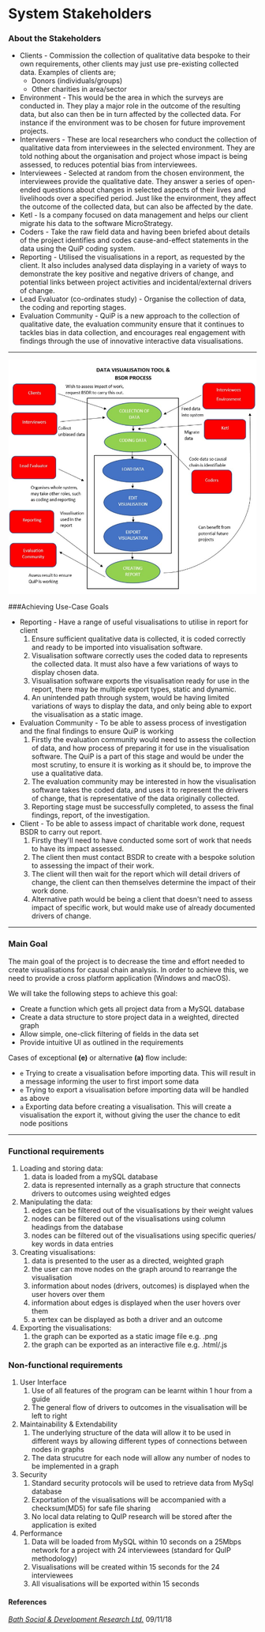 ﻿System Stakeholders
===

### About the Stakeholders
- Clients - Commission the collection of qualitative data bespoke to their own requirements, other clients may just use pre-existing collected data. Examples of clients are;
    - Donors (individuals/groups)
    - Other charities in area/sector
- Environment - This would be the area in which the surveys are conducted in. They play a major role in the outcome of the resulting data, but also can then be in turn affected by the collected data. For instance if the environment was to be chosen for future improvement projects.
- Interviewers - These are local researchers who conduct the collection of qualitative data from interviewees in the selected environment. They are told nothing about the organisation and project whose impact is being assessed, to reduces potential bias from interviewees.
- Interviewees - Selected at random from the chosen environment, the interviewees provide the qualitative date. They answer a series of open-ended questions about changes in selected aspects of their lives and livelihoods over a specified period. Just like the environment, they affect the outcome of the collected data, but can also be affected by the date.
- Ketl - Is a company focused on data management and helps our client migrate his data to the software MicroStrategy.
- Coders - Take the raw field data and having been briefed about details of the project identifies and codes cause-and-effect statements in the data using the QuiP coding system.
- Reporting - Utilised the visualisations in a report, as requested by the client. It also includes analysed data displaying in a variety of ways to demonstrate the key positive and negative drivers of change, and potential links between project activities and incidental/external drivers of change.
- Lead Evaluator (co-ordinates study) - Organise the collection of data, the coding and reporting stages.
- Evaluation Community - QuiP is a new approach to the collection of qualitative date, the evaluation community ensure that it continues to tackles bias in data collection, and encourages real engagement with findings through the use of innovative interactive data visualisations.

---

![high-level use-case diagram](usecase.jpg)

###Achieving Use-Case Goals
- Reporting - Have a range of useful visualisations to utilise in report for client
    1. Ensure sufficient qualitative data is collected, it is coded correctly and ready to be imported into visualisation software.
    1. Visualisation software correctly uses the coded data to represents the collected data. It must also have a few variations of ways to display chosen data. 
    1. Visualisation software exports the visualisation ready for use in the report, there may be multiple export types, static and dynamic.
    1. An unintended path through system, would be having limited variations of ways to display the data, and only being able to export the visualisation as a static image.
- Evaluation Community - To be able to assess process of investigation and the final findings to ensure QuiP is working
    1. Firstly the evaluation community would need to assess the collection of data, and how process of preparing it for use in the visualisation software. The QuiP is a part of this 
    stage and would be under the most scrutiny, to ensure it is working as it should be, to improve the use a qualitative data.
    1. The evaluation community may be interested in how the visualisation software takes the coded data, and uses it to represent the drivers of change, that is representative of the data originally collected.
    1. Reporting stage must be successfully completed, to assess the final findings, report, of the investigation.
- Client - To be able to assess impact of charitable work done, request BSDR to carry out report.
    1. Firstly they'll need to have conducted some sort of work that needs to have its impact assessed.
    1. The client then must contact BSDR to create with a bespoke solution to assessing the impact of their work.
    1. The client will then wait for the report which will detail drivers of change, the client can then themselves determine the impact of their work done.
    1. Alternative path would be being a client that doesn't need to assess impact of specific work, but would make use of already documented drivers of change. 

-----

### Main Goal

The main goal of the project is to decrease the time and effort needed to create visualisations for causal chain analysis. In order to achieve this, we need to provide a cross platform application (Windows and macOS).

We will take the following steps to achieve this goal:
- Create a function which gets all project data from a MySQL database
- Create a data structure to store project data in a weighted, directed graph
- Allow simple, one-click filtering of fields in the data set
- Provide intuitive UI as outlined in the requirements

Cases of exceptional **(e)** or alternative **(a)** flow include:
- `e` Trying to create a visualisation before importing data. This will result in a message informing the user to first import some data  
- `e` Trying to export a visualisation before importing data will be handled as above
- `a` Exporting data before creating a visualisation. This will create a visualisation the export it, without giving the user the chance to edit node positions

----

### Functional requirements
1. Loading and storing data:
    1. data is loaded from a mySQL database
    1. data is represented internally as a graph structure that connects drivers to outcomes using weighted edges
1. Manipulating the data:
    1. edges can be filtered out of the visualisations by their weight values
    1. nodes can be filtered out of the visualisations using column headings from the database
    1. nodes can be filtered out of the visualisations using specific queries/ key words in data entries
1. Creating visualisations:
    1. data is presented to the user as a directed, weighted graph
    1. the user can move nodes on the graph around to rearrange the visualisation
    1. information about nodes (drivers, outcomes) is displayed when the user hovers over them
    1. information about edges is displayed when the user hovers over them
    1. a vertex can be displayed as both a driver and an outcome
1. Exporting the visualisations:
    1. the graph can be  exported as a static image file e.g. .png
    1. the graph can be exported as an interactive file e.g. .html/.js

### Non-functional requirements
1. User Interface
    1. Use of all features of the program can be learnt within 1 hour from a guide
    1. The general flow of drivers to outcomes in the visualisation will be left to right
1. Maintainability & Extendability
    1. The underlying structure of the data will allow it to be used in different ways by allowing different types of connections between nodes in graphs
    1. The data strucutre for each node will allow any number of nodes to be implemented in a graph
1. Security
    1. Standard security protocols will be used to retrieve data from MySql database
    1. Exportation of the visualisations will be accompanied with a checksum(MD5) for safe file sharing
    1. No local data relating to QuIP research will be stored after the application is exited
1. Performance
    1. Data will be loaded from MySQL within 10 seconds on a 25Mbps network for a project with 24 interviewees (standard for QuIP methodology)
    1. Visualisations will be created within 15 seconds for the 24 interviewees
    1. All visualisations will be exported within 15 seconds


#### References

[_Bath Social & Development Research Ltd._](http://bathsdr.org/) 09/11/18

